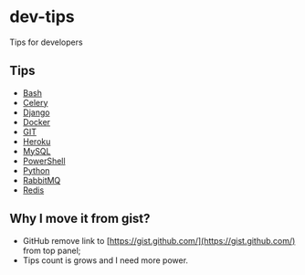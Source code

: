 # dev-tips
Tips for developers


## Tips
* [Bash](tips/bash.md)
* [Celery](tips/celery.md)
* [Django](tips/django.md)
* [Docker](tips/docker.md)
* [GIT](tips/git.md)
* [Heroku](tips/heroku.md)
* [MySQL](tips/mysql.md)
* [PowerShell](tips/power-shell.md)
* [Python](tips/python.md)
* [RabbitMQ](tips/rabbitmq.md)
* [Redis](tips/redis.md)


## Why I move it from gist?
* GitHub remove link to [https://gist.github.com/](https://gist.github.com/) from top panel;
* Tips count is grows and I need more power.
